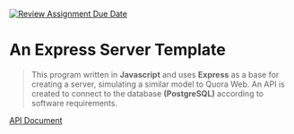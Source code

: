 [![Review Assignment Due Date](https://classroom.github.com/assets/deadline-readme-button-22041afd0340ce965d47ae6ef1cefeee28c7c493a6346c4f15d667ab976d596c.svg)](https://classroom.github.com/a/QXUFrH5k)
# An Express Server Template
 >This program written in **Javascript** and uses **Express** as a base for creating a server,  simulating a similar model to Quora Web. An API is created to connect to the database  **(PostgreSQL)**  according  to  software  requirements.

  [API Document](https://docs.google.com/document/d/1HNXI7pJd4xmmO4_hXNUZe94GA0ikWnWEZQjwgVdLUq8/edit?usp=sharing)

